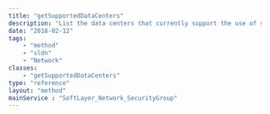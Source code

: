 ```yaml
---
title: "getSupportedDataCenters"
description: "List the data centers that currently support the use of security groups. "
date: "2018-02-12"
tags:
    - "method"
    - "sldn"
    - "Network"
classes:
    - "getSupportedDataCenters"
type: "reference"
layout: "method"
mainService : "SoftLayer_Network_SecurityGroup"
---
```

